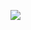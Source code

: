 <!-- v0.3 -->
[![](https://mermaid.ink/img/pako:eNq1VcFu00AQ_RVrz05VJ3ZIfEMKVFUhQUolJBQpWuxpspK9a9br0JBG4sCBAx_AhQu33qqe-KZS_oHxOgZnHadIJRspWs_MzsybeTu7IoEIgfgE5IDRmaTxhFu4shSkdXXVaomVlQjGleVbE4K_v9pVsc_XC8FnWjhlofXqrKoIaDSgCs5ZDFYgAbfhlKomiywJtyzWE15sihzMkFpaj1lJ5vnZriOG80DwAKQq8W4-pyJRTPAt4KWlmUh5xEhlrCRDLacx1IQp_oE8QKmM9A1QKfrdBalQmLhy4c76bgcxKz1WGqGiKksxFF1QFtG3EdiWhAXIFMIyer7yzupAXKDx_fcv95--_bz9_OvrD9MqkSwAtLm7-Xh3e13VHqh6qwdhN1amVhLd9QXwDJqSkoCsXVDtGouHTvIkm6wftnhEGd5lkEET-veU5Q1GiLtvXZ3rJRNePz09t63R8GR0OjyxrcFo-Ky5i3CZMLk3_ccOlOmcpUrIZY33G_k_j5YNTiUpT2mgG6iWSU7VYE7lDImPpw7C1wpnaiiqfNqHpIajbPTOwfVnYBgDzFRrelYRVe75nkT1Hf-PhSI2iUHGlIX4yukKTYiaAwIj-RgM4YJmkcp7k5vSTInxkgfEVzIDmxTuNk8j8S9olKI0oZz4K3JJ_LbrHB23nU7X8Xq9XrvjuTZZEr_lOKjoOMdev9_2PNf1emubfBACfThH3a7n9h236zzxOj3Xa2uHb7RyEwBChvx7WTzN-oVe_wbup22h?type=png)](https://mermaid.live/edit#pako:eNq1VcFu00AQ_RVrz05VJ3ZIfEMKVFUhQUolJBQpWuxpspK9a9br0JBG4sCBAx_AhQu33qqe-KZS_oHxOgZnHadIJRspWs_MzsybeTu7IoEIgfgE5IDRmaTxhFu4shSkdXXVaomVlQjGleVbE4K_v9pVsc_XC8FnWjhlofXqrKoIaDSgCs5ZDFYgAbfhlKomiywJtyzWE15sihzMkFpaj1lJ5vnZriOG80DwAKQq8W4-pyJRTPAt4KWlmUh5xEhlrCRDLacx1IQp_oE8QKmM9A1QKfrdBalQmLhy4c76bgcxKz1WGqGiKksxFF1QFtG3EdiWhAXIFMIyer7yzupAXKDx_fcv95--_bz9_OvrD9MqkSwAtLm7-Xh3e13VHqh6qwdhN1amVhLd9QXwDJqSkoCsXVDtGouHTvIkm6wftnhEGd5lkEET-veU5Q1GiLtvXZ3rJRNePz09t63R8GR0OjyxrcFo-Ky5i3CZMLk3_ccOlOmcpUrIZY33G_k_j5YNTiUpT2mgG6iWSU7VYE7lDImPpw7C1wpnaiiqfNqHpIajbPTOwfVnYBgDzFRrelYRVe75nkT1Hf-PhSI2iUHGlIX4yukKTYiaAwIj-RgM4YJmkcp7k5vSTInxkgfEVzIDmxTuNk8j8S9olKI0oZz4K3JJ_LbrHB23nU7X8Xq9XrvjuTZZEr_lOKjoOMdev9_2PNf1emubfBACfThH3a7n9h236zzxOj3Xa2uHb7RyEwBChvx7WTzN-oVe_wbup22h)


<!--
    v0.6
    concert_option -> 예약 시작일 추가
    [![](https://mermaid.ink/img/pako:eNq1VcFu00AQ_RVrz05VJ3ZIfEMKVFUhQUolJBQpWuxpspK9a9br0JBG4sCBAx_AhQu33qqe-KZS_oHxOgZnHadIJRspWs_MzsybeTu7IoEIgfgE5IDRmaTxhFu4shSkdXXVaomVlQjGleVbE4K_v9pVsc_XC8FnWjhlofXqrKoIaDSgCs5ZDFYgAbfhlKomiywJtyzWE15sihzMkFpaj1lJ5vnZriOG80DwAKQq8W4-pyJRTPAt4KWlmUh5xEhlrCRDLacx1IQp_oE8QKmM9A1QKfrdBalQmLhy4c76bgcxKz1WGqGiKksxFF1QFtG3EdiWhAXIFMIyer7yzupAXKDx_fcv95--_bz9_OvrD9MqkSwAtLm7-Xh3e13VHqh6qwdhN1amVhLd9QXwDJqSkoCsXVDtGouHTvIkm6wftnhEGd5lkEET-veU5Q1GiLtvXZ3rJRNePz09t63R8GR0OjyxrcFo-Ky5i3CZMLk3_ccOlOmcpUrIZY33G_k_j5YNTiUpT2mgG6iWSU7VYE7lDImPpw7C1wpnaiiqfNqHpIajbPTOwfVnYBgDzFRrelYRVe75nkT1Hf-PhSI2iUHGlIX4yukKTYiaAwIj-RgM4YJmkcp7k5vSTInxkgfEVzIDmxTuNk8j8S9olKI0oZz4K3JJ_LbrHB23nU7X8Xq9XrvjuTZZEr_lOKjoOMdev9_2PNf1emubfBACfThH3a7n9h236zzxOj3Xa2uHb7RyEwBChvx7WTzN-oVe_wbup22h?type=png)](https://mermaid.live/edit#pako:eNq1VcFu00AQ_RVrz05VJ3ZIfEMKVFUhQUolJBQpWuxpspK9a9br0JBG4sCBAx_AhQu33qqe-KZS_oHxOgZnHadIJRspWs_MzsybeTu7IoEIgfgE5IDRmaTxhFu4shSkdXXVaomVlQjGleVbE4K_v9pVsc_XC8FnWjhlofXqrKoIaDSgCs5ZDFYgAbfhlKomiywJtyzWE15sihzMkFpaj1lJ5vnZriOG80DwAKQq8W4-pyJRTPAt4KWlmUh5xEhlrCRDLacx1IQp_oE8QKmM9A1QKfrdBalQmLhy4c76bgcxKz1WGqGiKksxFF1QFtG3EdiWhAXIFMIyer7yzupAXKDx_fcv95--_bz9_OvrD9MqkSwAtLm7-Xh3e13VHqh6qwdhN1amVhLd9QXwDJqSkoCsXVDtGouHTvIkm6wftnhEGd5lkEET-veU5Q1GiLtvXZ3rJRNePz09t63R8GR0OjyxrcFo-Ky5i3CZMLk3_ccOlOmcpUrIZY33G_k_j5YNTiUpT2mgG6iWSU7VYE7lDImPpw7C1wpnaiiqfNqHpIajbPTOwfVnYBgDzFRrelYRVe75nkT1Hf-PhSI2iUHGlIX4yukKTYiaAwIj-RgM4YJmkcp7k5vSTInxkgfEVzIDmxTuNk8j8S9olKI0oZz4K3JJ_LbrHB23nU7X8Xq9XrvjuTZZEr_lOKjoOMdev9_2PNf1emubfBACfThH3a7n9h236zzxOj3Xa2uHb7RyEwBChvx7WTzN-oVe_wbup22h)

    v0.5
    - 테이블 이름 변경
    [![](https://mermaid.ink/img/pako:eNq1VcGK2zAQ_RWjs7OsHTtNfCukXZZtk0IWCiUQVHs2ESSSkeV002yghx566Af00ktvvS172m_abv-hI8WmjhynhTYKBHneaGbezGi0JrFIgEQEZJ_RqaSLMXdw5RlI5-am1RJrJxWMKydyxgR_v9H1dq_XC8GnRjhhifPqogrEdN6nCi7ZApxYAm6TCVVNGnma7Ghsxny72cZguzTSus9KMM8v9h2xjMeCxyBVybf4nIhUMcF3iJeadiDlESuUkZIMUU4XUBNm-AfyCKmywi9IZWhvh4oR2Dy0cG8-d43amR0pw0hRlWfogi4pm9O3c3AdCUuQGSSlV710JY0jLlD58dvnx49ff9x9-vnl3tZKJYsBdR5uPzzcfa-iR8rW-o-0GzNTS4mp8hJ4Dk1BYcLwoA7siMTeUaar08SsgDH8_Teo3rdllV8_Pb90neHgbHg-OHOd_nDwrLlCcJ0yeZDIvw6HyYxlSshVracL-V-PiYKnkpRnNDZ1V6tUt2E8o3KKTY2njtKLEjCcJTXX1mZRwQ4yqfEoC713CJWgPYxs2DRqlVHlDh8I1Nzf_5go4pIFyAVlCb5YJkNjomaAxIgebQlc0XyudG20Ks2VGK14TCIlc3DJ1lzxzJHois4zlKaUk2hNrknkB97Jqe-1O17Y7Xb9dhi4ZEWiluch0PZOw17PD8MgCLsbl7wXAm14J51OGPS8oOM9CdvdIPSNwTcGLBxAwrD_Xm6fWfPabn4Bx-RbBA?type=png)](https://mermaid.live/edit#pako:eNq1VcGK2zAQ_RWjs7OsHTtNfCukXZZtk0IWCiUQVHs2ESSSkeV002yghx566Af00ktvvS172m_abv-hI8WmjhynhTYKBHneaGbezGi0JrFIgEQEZJ_RqaSLMXdw5RlI5-am1RJrJxWMKydyxgR_v9H1dq_XC8GnRjhhifPqogrEdN6nCi7ZApxYAm6TCVVNGnma7Ghsxny72cZguzTSus9KMM8v9h2xjMeCxyBVybf4nIhUMcF3iJeadiDlESuUkZIMUU4XUBNm-AfyCKmywi9IZWhvh4oR2Dy0cG8-d43amR0pw0hRlWfogi4pm9O3c3AdCUuQGSSlV710JY0jLlD58dvnx49ff9x9-vnl3tZKJYsBdR5uPzzcfa-iR8rW-o-0GzNTS4mp8hJ4Dk1BYcLwoA7siMTeUaar08SsgDH8_Teo3rdllV8_Pb90neHgbHg-OHOd_nDwrLlCcJ0yeZDIvw6HyYxlSshVracL-V-PiYKnkpRnNDZ1V6tUt2E8o3KKTY2njtKLEjCcJTXX1mZRwQ4yqfEoC713CJWgPYxs2DRqlVHlDh8I1Nzf_5go4pIFyAVlCb5YJkNjomaAxIgebQlc0XyudG20Ks2VGK14TCIlc3DJ1lzxzJHois4zlKaUk2hNrknkB97Jqe-1O17Y7Xb9dhi4ZEWiluch0PZOw17PD8MgCLsbl7wXAm14J51OGPS8oOM9CdvdIPSNwTcGLBxAwrD_Xm6fWfPabn4Bx-RbBA)

    v0.4
    - point table add 
    [![](https://mermaid.ink/img/pako:eNq1Vc2O0zAQfhXL53S1SZOS5rZSYbUCWqRdCQlVqkwytBaNHTlO2dKtxIHDHngALly4cVvtiWdalndg7DZSm59ygLpS5cyMx_PNN55Z0VgmQCMKasDZVLF0LAiuIgdFVpu9WS-kmFrhhCfk1fOKIpNc6F1ZzOYDpuGKp0BiBbhNJqzVosiSPYv1WGw2sRQxKE1ubjoduSo_JzLTXAoSkTHF355lNeTySCXqS604agVLoSbM8Q_U8dCU4W9B5ehvD4oVVHEYYWPq950ak2d7OC0izXSR4xVswficvZ2DQxQsQOWQlLeahSQSIdHu8fuXx8_fft3f_v76s2qQKR4D2jzcfXq4_7GrPVKiVn9F3JqUWjYswQsQBbQFhbnCgyawIwL7wLghpg3ZVo3hNz_AesmWBL8-u7hyyGh4ProYnjtkMBo-bWcIrjOuDgL5B6i2JUxmPNdSLWvlvJU3kld2mQbmtGIiZ7HlXS8zU4bxjKkp1jOeOkotKsBwFsy-2CqKHd1BJDUcJdGN_adUVvtQVW0LdRdRWQymVQh5IFb7hP9jrqhDU1Ap4wkOEpukMdUzQGzUNLaEqfeGG2PHCi0vlyKmkVYFOHTjazt6aPSOzXOUQsKxPF5uJpMdUA7NmKDRil7TyPPdk1PP7fbcIAxDrxv4Dl3SqOO6qOi6p0G_7wWB7wfh2qEfpUS_7kmvF_h91--5T4Ju6AeedfjGKu2l6z8Hgzp7?type=png)](https://mermaid.live/edit#pako:eNq1Vc2O0zAQfhXL53S1SZOS5rZSYbUCWqRdCQlVqkwytBaNHTlO2dKtxIHDHngALly4cVvtiWdalndg7DZSm59ygLpS5cyMx_PNN55Z0VgmQCMKasDZVLF0LAiuIgdFVpu9WS-kmFrhhCfk1fOKIpNc6F1ZzOYDpuGKp0BiBbhNJqzVosiSPYv1WGw2sRQxKE1ubjoduSo_JzLTXAoSkTHF355lNeTySCXqS604agVLoSbM8Q_U8dCU4W9B5ehvD4oVVHEYYWPq950ak2d7OC0izXSR4xVswficvZ2DQxQsQOWQlLeahSQSIdHu8fuXx8_fft3f_v76s2qQKR4D2jzcfXq4_7GrPVKiVn9F3JqUWjYswQsQBbQFhbnCgyawIwL7wLghpg3ZVo3hNz_AesmWBL8-u7hyyGh4ProYnjtkMBo-bWcIrjOuDgL5B6i2JUxmPNdSLWvlvJU3kld2mQbmtGIiZ7HlXS8zU4bxjKkp1jOeOkotKsBwFsy-2CqKHd1BJDUcJdGN_adUVvtQVW0LdRdRWQymVQh5IFb7hP9jrqhDU1Ap4wkOEpukMdUzQGzUNLaEqfeGG2PHCi0vlyKmkVYFOHTjazt6aPSOzXOUQsKxPF5uJpMdUA7NmKDRil7TyPPdk1PP7fbcIAxDrxv4Dl3SqOO6qOi6p0G_7wWB7wfh2qEfpUS_7kmvF_h91--5T4Ju6AeedfjGKu2l6z8Hgzp7)

    v0.3
    - concert_waiting -> user_id, expired_at 추가 
    [![](https://mermaid.ink/img/pako:eNq1VcGK2zAQ_RWhszc4juMkvi2kXZa2SWEXCiUQVHs2EdiSkeW0qTfQQw897Af00ktvvZU97Tdtt__QsWJDYjvpZSODkGdGo3nzRqOcBjIE6lNQY84WisUzQXBkKSiSb9fFeC3FwgjnPCRvX9UUieRC78oCFo2ZhmseAwkU4DKchzgfssmSsGazmYntIpAiAKXJ7e3Zmcyr37lMNJeC-GRG8duzrIddbalFfqUVR61gMTSEKU6gTouoglACS9HnHhwjqGMphK0U7DstTF7uYTWoNNNZikewFeMR-xCBRRSsQKUQVqcWA8kkQqLd08-7p68__tx_-_v9oW6QKB4A2jz-_vJ4_2tXe8Jk5f9FfTAxjYwYolcgsoNhYb5w47HAnwncR8YLgg6hK9UIoVmoFaXvzi-vLTKdXEwvJxcWGU8nL07Gibnu8yVPtVTrRomW8lYyqg7SwoRWTKQsMDzqdVKUVrBkaoE1irtOhkUBhrRi5ibWkezojqJpYKmIa-0tlbLeY-rqluKrSC-agJBHojWX85kzRi0ag4oZD_G5MKmaUb0EREiLthXCDcsiXRBVmLJMy6u1CKivVQYW3Tos3xjq37AoRWnCBPVz-on6PbfjDnue4_VtHIPuwLPomvqO43XsYdcZus7IGfV6bn9j0c9SootuZ2B3Xdu1R6438my3b9y9N7rSPYQcS_HN9oUzD93mHyADNa0?type=png)](https://mermaid.live/edit#pako:eNq1VcGK2zAQ_RWhszc4juMkvi2kXZa2SWEXCiUQVHs2EdiSkeW0qTfQQw897Af00ktvvZU97Tdtt__QsWJDYjvpZSODkGdGo3nzRqOcBjIE6lNQY84WisUzQXBkKSiSb9fFeC3FwgjnPCRvX9UUieRC78oCFo2ZhmseAwkU4DKchzgfssmSsGazmYntIpAiAKXJ7e3Zmcyr37lMNJeC-GRG8duzrIddbalFfqUVR61gMTSEKU6gTouoglACS9HnHhwjqGMphK0U7DstTF7uYTWoNNNZikewFeMR-xCBRRSsQKUQVqcWA8kkQqLd08-7p68__tx_-_v9oW6QKB4A2jz-_vJ4_2tXe8Jk5f9FfTAxjYwYolcgsoNhYb5w47HAnwncR8YLgg6hK9UIoVmoFaXvzi-vLTKdXEwvJxcWGU8nL07Gibnu8yVPtVTrRomW8lYyqg7SwoRWTKQsMDzqdVKUVrBkaoE1irtOhkUBhrRi5ibWkezojqJpYKmIa-0tlbLeY-rqluKrSC-agJBHojWX85kzRi0ag4oZD_G5MKmaUb0EREiLthXCDcsiXRBVmLJMy6u1CKivVQYW3Tos3xjq37AoRWnCBPVz-on6PbfjDnue4_VtHIPuwLPomvqO43XsYdcZus7IGfV6bn9j0c9SootuZ2B3Xdu1R6438my3b9y9N7rSPYQcS_HN9oUzD93mHyADNa0)

    v0.2
    - seat_option table, venue 콘서트 장소 추가
    [![](https://mermaid.ink/img/pako:eNq1VU9r2zAU_ypCZzc4juMkvg2ylrItGbQwGIGg2WoisCUjy9kyN7DDDjvsA-yyy267lZ76mbruO-xJsSGWk-zSyCDk9356er_3RypxJGKKQ0zlmJGFJOmMIxhFTiUqt2s9Xgu-MMI5i9HbV5YiE4yrXVlEkjFR9JqlFEWSwjKexzAfwhRZbGE2M75dRIJHVCp0e3t2Jsr6dy4yxQRHIZph-BpI2-16i-X5lZIMtJyktCXMYaLytIxqChWxHGw26BiBzUUL96agaVRDzhtcDStFVJHDEWRFWEI-JNRBkq6ozGlcn6oHJBNxAbinX9-fvv78c__t748HG5BJFlHAPN59ebz_vas9YbDK_7I-GBgrIk0HIDIAOebiM9H4SJhOxSEelRqcbZdknbx3Ly6vHTSdXEwvJxcOGk8nL08WfdPY8yXLlZDrVjFW8r1hr--K83bHKUl4TiKTMbXOdBFFSyIXUI2w62RcJAWXVsT0nM1kR3eUTYtLnbi9t0ittG8TW72n-Oqk63bn4oi3pg2fOWLYwSmVKWExPAwmVDOslhQYYn1BxfSGFInSidJQUihxteYRDpUsqIO3BqvXBIc3JMlBmhGOwxJ_wmHP7_jDXuAFfRfGoDsIHLzGoecFHXfY9Ya-N_JGvZ7f3zj4sxBgotsZuF3f9d2RH4wC1-8bc--NrjJPYwal-Gb7lpknbfMPfTEvKQ?type=png)](https://mermaid.live/edit#pako:eNq1VU9r2zAU_ypCZzc4juMkvg2ylrItGbQwGIGg2WoisCUjy9kyN7DDDjvsA-yyy267lZ76mbruO-xJsSGWk-zSyCDk9356er_3RypxJGKKQ0zlmJGFJOmMIxhFTiUqt2s9Xgu-MMI5i9HbV5YiE4yrXVlEkjFR9JqlFEWSwjKexzAfwhRZbGE2M75dRIJHVCp0e3t2Jsr6dy4yxQRHIZph-BpI2-16i-X5lZIMtJyktCXMYaLytIxqChWxHGw26BiBzUUL96agaVRDzhtcDStFVJHDEWRFWEI-JNRBkq6ozGlcn6oHJBNxAbinX9-fvv78c__t748HG5BJFlHAPN59ebz_vas9YbDK_7I-GBgrIk0HIDIAOebiM9H4SJhOxSEelRqcbZdknbx3Ly6vHTSdXEwvJxcOGk8nL08WfdPY8yXLlZDrVjFW8r1hr--K83bHKUl4TiKTMbXOdBFFSyIXUI2w62RcJAWXVsT0nM1kR3eUTYtLnbi9t0ittG8TW72n-Oqk63bn4oi3pg2fOWLYwSmVKWExPAwmVDOslhQYYn1BxfSGFInSidJQUihxteYRDpUsqIO3BqvXBIc3JMlBmhGOwxJ_wmHP7_jDXuAFfRfGoDsIHLzGoecFHXfY9Ya-N_JGvZ7f3zj4sxBgotsZuF3f9d2RH4wC1-8bc--NrjJPYwal-Gb7lpknbfMPfTEvKQ)

    v0.1 
    - seat table, concert 연관관계 제거
    [![](https://mermaid.ink/img/pako:eNq1VcFq4zAQ_RWhs_sDuS2kLaW7yUIKhRIIU2maCGzJyHJKSAs99NBDP2Ave9nb3pae9pu67T90JEeskZ20h0YGI897lubNjEZrLoxEPuBohwrmFoqpZjTqCi1bN3M_vho9D8aZkuz7aQKURmnXtgnIh-DwTBXIhEWaypmk9zZOXcqEczvVzUQYLdA6dnNzcGDW8XNmSqeMZgM25fT0MSvathdPZcUlE2UTZxWhGgrsGCt6od2v4ihxm5xgSLV4Y2-KWiKPtmHNhill4oJiB66uaHtYgsrhMseMWVyirVBGj_ygQmDaEO_l1-PL_c9_Tw-vP_6mhNIqgcR5_nP3_PS7je4xkOt3VX88aG0HKDJE2eXiJ8m4BuVTsU3HBiZnu-Uak3f-5eQsY-PR8fhkdJyx4Xh0uLfoh6YwW6jKGbvqFOrG3hv22GeOuqfRWdAViJAxtyp9EYkF2DlVI_21Ny0WyaUlhPOYKmlhO9V0tMTE9XaYCKadJoV7ii8m3bcCbXZ4G47hJ0eMZ7xAW4CSdKmEUE25WyAp5L55SbyCOnc-UZ4KtTOTlRZ84GyNGW8W3NxEfHAFeUXWEvSFMf-_USqqnW_NxRXur9s3wqovMg?type=png)](https://mermaid.live/edit#pako:eNq1VcFq4zAQ_RWhs_sDuS2kLaW7yUIKhRIIU2maCGzJyHJKSAs99NBDP2Ave9nb3pae9pu67T90JEeskZ20h0YGI897lubNjEZrLoxEPuBohwrmFoqpZjTqCi1bN3M_vho9D8aZkuz7aQKURmnXtgnIh-DwTBXIhEWaypmk9zZOXcqEczvVzUQYLdA6dnNzcGDW8XNmSqeMZgM25fT0MSvathdPZcUlE2UTZxWhGgrsGCt6od2v4ihxm5xgSLV4Y2-KWiKPtmHNhill4oJiB66uaHtYgsrhMseMWVyirVBGj_ygQmDaEO_l1-PL_c9_Tw-vP_6mhNIqgcR5_nP3_PS7je4xkOt3VX88aG0HKDJE2eXiJ8m4BuVTsU3HBiZnu-Uak3f-5eQsY-PR8fhkdJyx4Xh0uLfoh6YwW6jKGbvqFOrG3hv22GeOuqfRWdAViJAxtyp9EYkF2DlVI_21Ny0WyaUlhPOYKmlhO9V0tMTE9XaYCKadJoV7ii8m3bcCbXZ4G47hJ0eMZ7xAW4CSdKmEUE25WyAp5L55SbyCOnc-UZ4KtTOTlRZ84GyNGW8W3NxEfHAFeUXWEvSFMf-_USqqnW_NxRXur9s3wqovMg)
-->